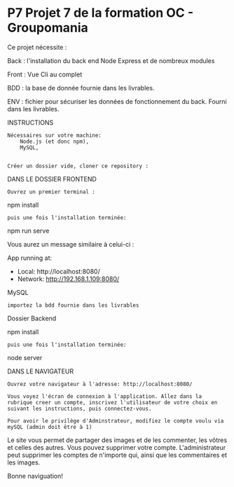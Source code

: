 # P7 Projet 7 de la formation OC - Groupomania

Ce projet nécessite :

Back : l'installation du back end Node Express et de nombreux modules

Front : Vue Cli au complet

BDD : la base de donnée fournie dans les livrables.

ENV : fichier pour sécuriser les données de fonctionnement du back.
Fourni dans les livrables.


INSTRUCTIONS

    Nécessaires sur votre machine:
        Node.js (et donc npm),
        MySQL,
        

    Créer un dossier vide, cloner ce repository :

    
DANS LE DOSSIER FRONTEND

    Ouvrez un premier terminal :

npm install

    puis une fois l'installation terminée:

npm run serve

Vous aurez un message similaire à celui-ci :

App running at:
  - Local:   http://localhost:8080/ 
  - Network: http://192.168.1.109:8080/

MySQL

    importez la bdd fournie dans les livrables

Dossier Backend

npm install

    puis une fois l'installation terminée:

node server

DANS LE NAVIGATEUR

    Ouvrez votre navigateur à l'adresse: http://localhost:8080/

    Vous voyez l'écran de connexion à l'application. Allez dans la rubrique creer un compte, inscrivez l'utilisateur de votre choix en suivant les instructions, puis connectez-vous.

    Pour avoir le privilège d'Adminstrateur, modifiez le compte voulu via mySQL (admin doit être à 1)



Le site vous permet de partager des images et de les commenter, les vôtres et celles des autres. Vous pouvez supprimer votre compte. L'administrateur peut supprimer les comptes de n'importe qui, ainsi que les commentaires et les images.

Bonne naviguation!